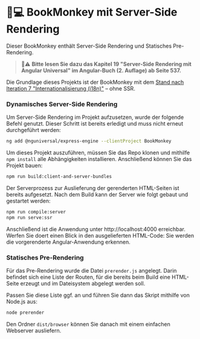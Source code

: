 # 🙊💻 BookMonkey mit Server-Side Rendering

Dieser BookMonkey enthält Server-Side Rendering und Statisches Pre-Rendering.

> 📕⚠️ **Bitte lesen Sie dazu das Kapitel 19 "Server-Side Rendering mit Angular Universal" im Angular-Buch (2. Auflage) ab Seite 537.**

Die Grundlage dieses Projekts ist der BookMonkey mit dem [Stand nach Iteration 7 "Internationalisierung (i18n)"](https://github.com/book-monkey3/iteration-7-i18n) – ohne SSR.

### Dynamisches Server-Side Rendering

Um Server-Side Rendering im Projekt aufzusetzen, wurde der folgende Befehl genutzt.
Dieser Schritt ist bereits erledigt und muss nicht erneut durchgeführt werden:

```bash
ng add @nguniversal/express-engine --clientProject BookMonkey
```

Um dieses Projekt auszuführen, müssen Sie das Repo klonen und mithilfe `npm install` alle Abhängigkeiten installieren.
Anschließend können Sie das Projekt bauen:

```bash
npm run build:client-and-server-bundles
```

Der Serverprozess zur Auslieferung der gerenderten HTML-Seiten ist bereits aufgesetzt.
Nach dem Build kann der Server wie folgt gebaut und gestartet werden:

```bash
npm run compile:server
npm run serve:ssr
```

Anschließend ist die Anwendung unter http://localhost:4000 erreichbar.
Werfen Sie doert einen Blick in den ausgelieferten HTML-Code: Sie werden die vorgerenderte Angular-Anwendung erkennen.


### Statisches Pre-Rendering

Für das Pre-Rendering wurde die Datei `prerender.js` angelegt.
Darin befindet sich eine Liste der Routen, für die bereits beim Build eine HTML-Seite erzeugt und im Dateisystem abgelegt werden soll.

Passen Sie diese Liste ggf. an und führen Sie dann das Skript mithilfe von Node.js aus:

```bash
node prerender
```

Den Ordner `dist/browser` können Sie danach mit einem einfachen Webserver ausliefern.


